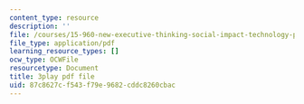 ```yaml
---
content_type: resource
description: ''
file: /courses/15-960-new-executive-thinking-social-impact-technology-projects-fall-2017-spring-2018/87c8627cf543f79e9682cddc8260cbac_omuDD2rZqlE.pdf
file_type: application/pdf
learning_resource_types: []
ocw_type: OCWFile
resourcetype: Document
title: 3play pdf file
uid: 87c8627c-f543-f79e-9682-cddc8260cbac
---
```

